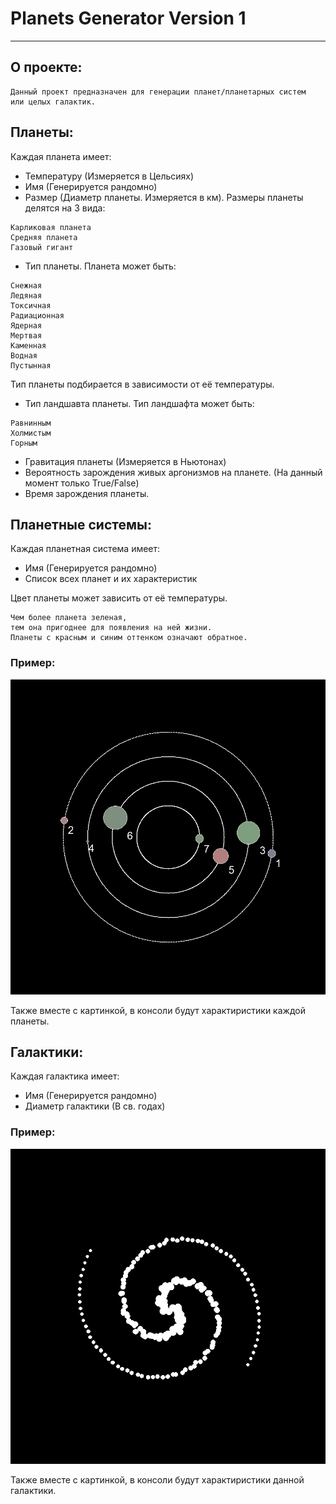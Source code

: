 # Planets Generator Version 1

---
## О проекте:
```
Данный проект предназначен для генерации планет/планетарных систем 
или целых галактик.
```
## Планеты:
Каждая планета имеет:
- Температуру (Измеряется в Цельсиях)
- Имя (Генерируется рандомно)
- Размер (Диаметр планеты. Измеряется в км). Размеры планеты делятся на 3 вида:
```
Карликовая планета
Средняя планета
Газовый гигант
```
- Тип планеты. Планета может быть:
```
Снежная 
Ледяная
Токсичная 
Радиационная
Ядерная
Мертвая
Каменная
Водная
Пустынная
```
Тип планеты подбирается в зависимости от её температуры.

- Тип ландшавта планеты. Тип ландшафта может быть:
```
Равнинным
Холмистым
Горным
```
- Гравитация планеты (Измеряется в Ньютонах)
- Вероятность зарождения живых аргонизмов на планете. (На данный момент только True/False)
- Время зарождения планеты.

## Планетные системы:
Каждая планетная система имеет:
- Имя (Генерируется рандомно)
- Список всех планет и их характеристик

Цвет планеты может зависить от её температуры.

```
Чем более планета зеленая, 
тем она пригоднее для появления на ней жизни. 
Планеты с красным и синим оттенком означают обратное.
```

### Пример:
![Image alt](images/readme_data/Pl_sys.jpg)

Также вместе с картинкой, в консоли будут характиристики каждой планеты.

## Галактики:
Каждая галактика имеет:
- Имя (Генерируется рандомно)
- Диаметр галактики (В св. годах)

### Пример:
![Image alt](images/readme_data/galaxy.jpg)

Также вместе с картинкой, в консоли будут характиристики данной галактики.